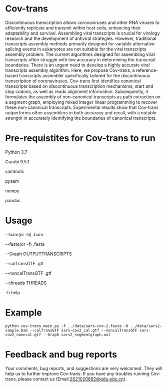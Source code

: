 # Cov-trans
Discontinuous transcription allows coronaviruses and other RNA viruses to efficiently replicate and transmit within host cells, enhancing their adaptability and survival. Assembling viral transcripts is crucial for virology research and the development of antiviral strategies. However, traditional transcripts assembly methods primarily designed for variable alternative splicing events in eukaryotes are not suitable for the viral transcripts assembly problem. 
The current algorithms designed for assembling viral transcripts often struggle with low accuracy in determining the transcript boundaries. There is an urgent need to develop a highly accurate viral transcripts assembly algorithm. Here, we propose Cov-trans, a reference-based transcripts assembler specifically tailored for the discontinuous transcription of coronaviruses. Cov-trans first identifies canonical transcripts based on discontinuous transcription mechanisms, start and stop codons, as well as reads alignment information. Subsequently, it formulates the assembly of non-canonical transcripts as path extraction on a segment graph, employing mixed integer linear programming to recover these non-canonical transcripts. Experimental results show that Cov-trans outperforms other assemblers in both accuracy and recall, with a notable strength in accurately identifying the boundaries of canonical transcripts.
# Pre-requistites for Cov-trans to run
Python 3.7	

Gurobi 9.5.1

samtools

pysam

numpy

pandas

# Usage
--bam(or -b) .bam  

--fasta(or -f) .fasta

--Graph OUTPUTTRANSCRIPTS
                     
--calTransGTF .gtf

--noncalTransGTF .gtf

--threads THREADS 

-h help

# Example

~~~
python cov-trans_main.py -f ../data/sars-cov-2.fasta -b ../data/sars2-sample.bam --calTransGTF sars-cov2_cal.gtf --noncalTransGTF sars-cov2_nonncal.gtf --Graph sars2_segmentgraph.out
 ~~~

# Feedback and bug reports
Your comments, bug reports, and suggestions are very welcomed. They will help us to further improve Cov-trans. If you have any troubles running Cov-trans, please contact us (Email:2021020692@qdu.edu.cn).




